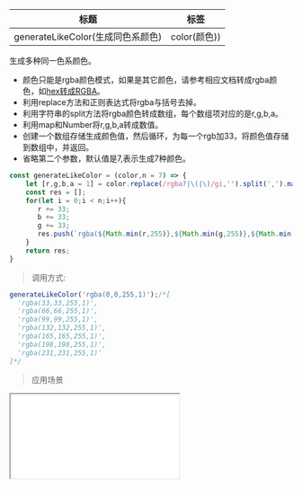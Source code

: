 
| 标题                              | 标签         |
| --------------------------------- | ------------ |
| generateLikeColor(生成同色系颜色) | color(颜色)) |

生成多种同一色系颜色。

* 颜色只能是rgba颜色模式，如果是其它颜色，请参考相应文档转成rgba颜色，如[hex转成RGBA](https://eveningwater.github.io/code-segment/#/codes/javascript/hexToRGB)。
* 利用replace方法和正则表达式将rgba与括号去掉。
* 利用字符串的split方法将rgba颜色转成数组，每个数组项对应的是r,g,b,a。
* 利用map和Number将r,g,b,a转成数值。
* 创建一个数组存储生成颜色值，然后循环，为每一个rgb加33，将颜色值存储到数组中，并返回。
* 省略第二个参数，默认值是7,表示生成7种颜色。


```js
const generateLikeColor = (color,n = 7) => {
    let [r,g,b,a = 1] = color.replace(/rgba?|\(|\)/gi,'').split(',').map(Number);
    const res = [];
    for(let i = 0;i < n;i++){
       r += 33;
       b += 33;
       g += 33;
       res.push(`rgba(${Math.min(r,255)},${Math.min(g,255)},${Math.min(b,255)},${a})`);
    }
    return res;
}
```

> 调用方式:

```js
generateLikeColor('rgba(0,0,255,1)');/*[
  'rgba(33,33,255,1)',
  'rgba(66,66,255,1)',
  'rgba(99,99,255,1)',
  'rgba(132,132,255,1)',
  'rgba(165,165,255,1)',
  'rgba(198,198,255,1)',
  'rgba(231,231,255,1)'
]*/
```

> 应用场景

<iframe src="codes/javascript/html/generateLikeColor.html"></iframe>

